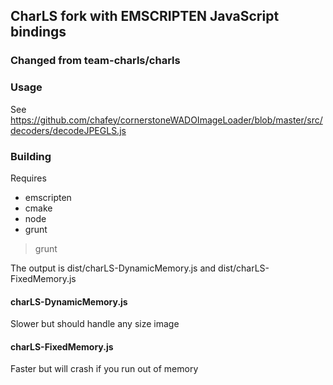 ## CharLS fork with EMSCRIPTEN JavaScript bindings

### Changed from team-charls/charls

### Usage

See https://github.com/chafey/cornerstoneWADOImageLoader/blob/master/src/decoders/decodeJPEGLS.js

### Building

Requires
* emscripten
* cmake
* node
* grunt

> grunt

The output is dist/charLS-DynamicMemory.js and dist/charLS-FixedMemory.js

#### charLS-DynamicMemory.js

Slower but should handle any size image

#### charLS-FixedMemory.js

Faster but will crash if you run out of memory
